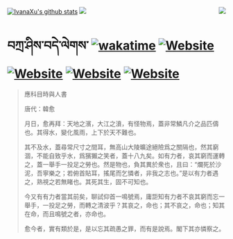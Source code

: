 [![IvanaXu's github stats](https://github-readme-stats.vercel.app/api?username=IvanaXu&theme=codeSTACKr)](https://github.com/anuraghazra/github-readme-stats)
<img align="right" src="https://github-readme-stats.vercel.app/api/top-langs/?username=IvanaXu&langs_count=8&theme=codeSTACKr" />
<img src="https://github-readme-stats.vercel.app/api/wakatime?username=IvanaXu&layout=compact&langs_count=8&theme=codeSTACKr&custom_title=Programming&nbsp;Times&nbsp;(Since&nbsp;Jul.29.2021)&range=all_time" />
# བཀྲ་ཤིས་བདེ་ལེགས་	[![wakatime](https://wakatime.com/badge/user/5043ee4a-e361-4607-9d47-d557f2005d05.svg)](https://wakatime.com/@5043ee4a-e361-4607-9d47-d557f2005d05)	[![Website](https://img.shields.io/website?label=tianchi&up_color=orange&up_message=IvanaXu&url=https%3A%2F%2Fshields.io)](https://tianchi.aliyun.com/home/science/scienceDetail?userId=1095279182618)	[![Website](https://img.shields.io/website?label=yuque&up_color=green&up_message=IvanaXu&url=https%3A%2F%2Fshields.io)](https://www.yuque.com/ivanaxu)	[![Website](https://img.shields.io/website?label=leetcode&up_color=yellow&up_message=IvanaXu&url=https%3A%2F%2Fshields.io)](https://leetcode.cn/u/ivanaxu)	[![Website](https://img.shields.io/website?label=aistudio&up_color=violet&up_message=IvanaXu&url=https%3A%2F%2Fshields.io)](https://aistudio.baidu.com/aistudio/personalcenter/thirdview/979775)
> 應科目時與人書
> 
> 唐代：韓愈 
> 
> 月日，愈再拜：天地之濱，大江之濆，有怪物焉，蓋非常鱗凡介之品匹儔也。其得水，變化風雨，上下於天不難也。
> 
> 其不及水，蓋尋常尺寸之間耳，無高山大陵曠途絕險爲之關隔也，然其窮涸，不能自致乎水，爲獱獺之笑者，蓋十八九矣。如有力者，哀其窮而運轉之，蓋一舉手一投足之勞也。然是物也，負其異於衆也，且曰：“爛死於沙泥，吾寧樂之；若俯首貼耳，搖尾而乞憐者，非我之志也。”是以有力者遇之，熟視之若無睹也。其死其生，固不可知也。
> 
> 今又有有力者當其前矣，聊試仰首一鳴號焉，庸詎知有力者不哀其窮而忘一舉手，一投足之勞，而轉之清波乎？其哀之，命也；其不哀之，命也；知其在命，而且鳴號之者，亦命也。
> 
> 愈今者，實有類於是，是以忘其疏愚之罪，而有是說焉。閣下其亦憐察之。
>
